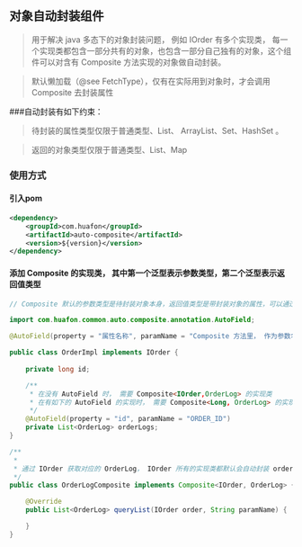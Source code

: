 ## 对象自动封装组件
> 用于解决 java 多态下的对象封装问题， 例如 IOrder 有多个实现类， 每一个实现类都包含一部分共有的对象，也包含一部分自己独有的对象，这个组件可以对含有 Composite 方法实现的对象做自动封装。 

> 默认懒加载（@see FetchType），仅有在实际用到对象时，才会调用 Composite 去封装属性
 
###自动封装有如下约束：
> 待封装的属性类型仅限于普通类型、List、 ArrayList、Set、HashSet 。

> 返回的对象类型仅限于普通类型、List、Map 
### 使用方式
#### 引入pom
```xml
<dependency>
    <groupId>com.huafon</groupId>
    <artifactId>auto-composite</artifactId>
    <version>${version}</version>
</dependency>
```
#### 添加 Composite 的实现类， 其中第一个泛型表示参数类型，第二个泛型表示返回值类型

```java
// Composite 默认的参数类型是待封装对象本身，返回值类型是带封装对象的属性，可以通过 AutoField 替换参数类型

import com.huafon.common.auto.composite.annotation.AutoField;

@AutoField(property = "属性名称", paramName = "Composite 方法里， 作为参数名传入， 可以用于区分是来自于哪里的参数")

public class OrderImpl implements IOrder {
    
    private long id;

    /**
     * 在没有 AutoField 时， 需要 Composite<IOrder,OrderLog> 的实现类
     * 在有如下的 AutoField 的实现时， 需要 Composite<Long, OrderLog> 的实现类
     */
    @AutoField(property = "id", paramName = "ORDER_ID")
    private List<OrderLog> orderLogs;
}

/**
 *
 * 通过 IOrder 获取对应的 OrderLog， IOrder 所有的实现类都默认会自动封装 orderLog 属性
 */
public class OrderLogComposite implements Composite<IOrder, OrderLog> {

    @Override
    public List<OrderLog> queryList(IOrder order, String paramName) {

    }
}
